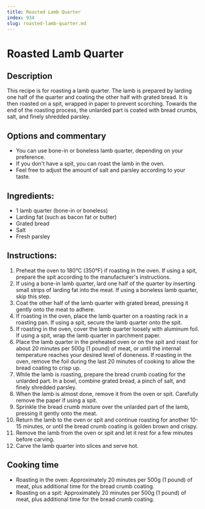 ```yaml
---
title: Roasted Lamb Quarter
index: 934
slug: roasted-lamb-quarter.md
---
```


# Roasted Lamb Quarter

## Description
This recipe is for roasting a lamb quarter. The lamb is prepared by larding one half of the quarter and coating the other half with grated bread. It is then roasted on a spit, wrapped in paper to prevent scorching. Towards the end of the roasting process, the unlarded part is coated with bread crumbs, salt, and finely shredded parsley.

## Options and commentary
- You can use bone-in or boneless lamb quarter, depending on your preference.
- If you don't have a spit, you can roast the lamb in the oven.
- Feel free to adjust the amount of salt and parsley according to your taste.

## Ingredients:
- 1 lamb quarter (bone-in or boneless)
- Larding fat (such as bacon fat or butter)
- Grated bread
- Salt
- Fresh parsley

## Instructions:
1. Preheat the oven to 180°C (350°F) if roasting in the oven. If using a spit, prepare the spit according to the manufacturer's instructions.
2. If using a bone-in lamb quarter, lard one half of the quarter by inserting small strips of larding fat into the meat. If using a boneless lamb quarter, skip this step.
3. Coat the other half of the lamb quarter with grated bread, pressing it gently onto the meat to adhere.
4. If roasting in the oven, place the lamb quarter on a roasting rack in a roasting pan. If using a spit, secure the lamb quarter onto the spit.
5. If roasting in the oven, cover the lamb quarter loosely with aluminum foil. If using a spit, wrap the lamb quarter in parchment paper.
6. Place the lamb quarter in the preheated oven or on the spit and roast for about 20 minutes per 500g (1 pound) of meat, or until the internal temperature reaches your desired level of doneness. If roasting in the oven, remove the foil during the last 20 minutes of cooking to allow the bread coating to crisp up.
7. While the lamb is roasting, prepare the bread crumb coating for the unlarded part. In a bowl, combine grated bread, a pinch of salt, and finely shredded parsley.
8. When the lamb is almost done, remove it from the oven or spit. Carefully remove the paper if using a spit.
9. Sprinkle the bread crumb mixture over the unlarded part of the lamb, pressing it gently onto the meat.
10. Return the lamb to the oven or spit and continue roasting for another 10-15 minutes, or until the bread crumb coating is golden brown and crispy.
11. Remove the lamb from the oven or spit and let it rest for a few minutes before carving.
12. Carve the lamb quarter into slices and serve hot.

## Cooking time
- Roasting in the oven: Approximately 20 minutes per 500g (1 pound) of meat, plus additional time for the bread crumb coating.
- Roasting on a spit: Approximately 20 minutes per 500g (1 pound) of meat, plus additional time for the bread crumb coating.